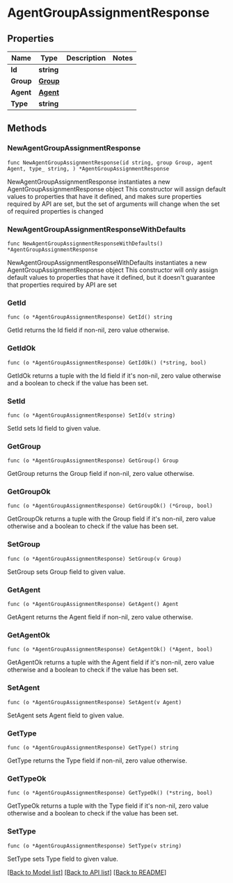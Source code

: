 # AgentGroupAssignmentResponse

## Properties

Name | Type | Description | Notes
------------ | ------------- | ------------- | -------------
**Id** | **string** |  | 
**Group** | [**Group**](Group.md) |  | 
**Agent** | [**Agent**](Agent.md) |  | 
**Type** | **string** |  | 

## Methods

### NewAgentGroupAssignmentResponse

`func NewAgentGroupAssignmentResponse(id string, group Group, agent Agent, type_ string, ) *AgentGroupAssignmentResponse`

NewAgentGroupAssignmentResponse instantiates a new AgentGroupAssignmentResponse object
This constructor will assign default values to properties that have it defined,
and makes sure properties required by API are set, but the set of arguments
will change when the set of required properties is changed

### NewAgentGroupAssignmentResponseWithDefaults

`func NewAgentGroupAssignmentResponseWithDefaults() *AgentGroupAssignmentResponse`

NewAgentGroupAssignmentResponseWithDefaults instantiates a new AgentGroupAssignmentResponse object
This constructor will only assign default values to properties that have it defined,
but it doesn't guarantee that properties required by API are set

### GetId

`func (o *AgentGroupAssignmentResponse) GetId() string`

GetId returns the Id field if non-nil, zero value otherwise.

### GetIdOk

`func (o *AgentGroupAssignmentResponse) GetIdOk() (*string, bool)`

GetIdOk returns a tuple with the Id field if it's non-nil, zero value otherwise
and a boolean to check if the value has been set.

### SetId

`func (o *AgentGroupAssignmentResponse) SetId(v string)`

SetId sets Id field to given value.


### GetGroup

`func (o *AgentGroupAssignmentResponse) GetGroup() Group`

GetGroup returns the Group field if non-nil, zero value otherwise.

### GetGroupOk

`func (o *AgentGroupAssignmentResponse) GetGroupOk() (*Group, bool)`

GetGroupOk returns a tuple with the Group field if it's non-nil, zero value otherwise
and a boolean to check if the value has been set.

### SetGroup

`func (o *AgentGroupAssignmentResponse) SetGroup(v Group)`

SetGroup sets Group field to given value.


### GetAgent

`func (o *AgentGroupAssignmentResponse) GetAgent() Agent`

GetAgent returns the Agent field if non-nil, zero value otherwise.

### GetAgentOk

`func (o *AgentGroupAssignmentResponse) GetAgentOk() (*Agent, bool)`

GetAgentOk returns a tuple with the Agent field if it's non-nil, zero value otherwise
and a boolean to check if the value has been set.

### SetAgent

`func (o *AgentGroupAssignmentResponse) SetAgent(v Agent)`

SetAgent sets Agent field to given value.


### GetType

`func (o *AgentGroupAssignmentResponse) GetType() string`

GetType returns the Type field if non-nil, zero value otherwise.

### GetTypeOk

`func (o *AgentGroupAssignmentResponse) GetTypeOk() (*string, bool)`

GetTypeOk returns a tuple with the Type field if it's non-nil, zero value otherwise
and a boolean to check if the value has been set.

### SetType

`func (o *AgentGroupAssignmentResponse) SetType(v string)`

SetType sets Type field to given value.



[[Back to Model list]](../README.md#documentation-for-models) [[Back to API list]](../README.md#documentation-for-api-endpoints) [[Back to README]](../README.md)


